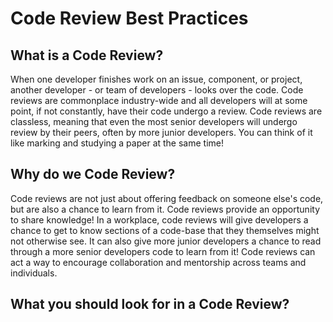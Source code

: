 # Code Review Best Practices

## What is a Code Review?

When one developer finishes work on an issue, component, or project, another developer - or team of developers - looks over the code. Code reviews are commonplace industry-wide and all developers will at some point, if not constantly, have their code undergo a review. Code reviews are classless, meaning that even the most senior developers will undergo review by their peers, often by more junior developers. You can think of it like marking and studying a paper at the same time!

## Why do we Code Review?

Code reviews are not just about offering feedback on someone else's code, but are also a chance to learn from it. Code reviews provide an opportunity to share knowledge! In a workplace, code reviews will give developers a chance to get to know sections of a code-base that they themselves might not otherwise see. It can also give more junior developers a chance to read through a more senior developers code to learn from it! Code reviews can act a way to encourage collaboration and mentorship across teams and individuals.

## What you should look for in a Code Review?
